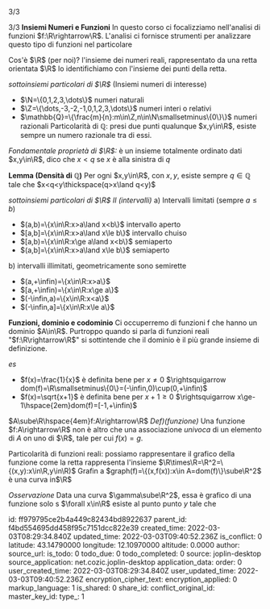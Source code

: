 3/3

3/3
**Insiemi Numeri e Funzioni**
In questo corso ci focalizziamo nell'analisi di funzioni $f:\R\rightarrow\R$. L'analisi ci fornisce strumenti per analizzare questo tipo di funzioni nel particolare

Cos'è $\R$ (per noi)? l'insieme dei numeri reali, rappresentato da una retta orientata
$\R$ lo identifichiamo con l'insieme dei punti della retta.

*sottoinsiemi particolari di $\R$* (Insiemi numeri di interesse)
- $\N=\{0,1,2,3,\dots\}$ numeri naturali
- $\Z=\{\dots,-3,-2,-1,0,1,2,3,\dots\}$ numeri interi o relativi
- $\mathbb{Q}=\{\frac{m}{n}:m\in\Z,n\in\N\smallsetminus\{0\}\}$ numeri razionali
Particolarità di $\mathbb{Q}$: presi due punti qualunque $x,y\in\R$, esiste sempre un numero razionale tra di essi.

*Fondamentale proprietà di $\R$:* è un insieme totalmente ordinato
dati $x,y\in\R$, dico che $x<q$ se $x$ è alla sinistra di $q$

**Lemma (Densità di $\mathbb{Q}$)** Per ogni $x,y\in\R$, con $x,y$, esiste sempre $q\in\mathbb
{Q}$ tale che $x<q<y\thickspace(q>x\land q<y)$

*sottoinsiemi particolari di $\R$ II (intervalli)*
a) Intervalli limitati (sempre $a\le b$)
- $(a,b)=\{x\in\R:x>a\land x<b\}$ intervallo aperto
- $[a,b]=\{x\in\R:x>a\land x\le b\}$ intervallo chuiso
- $[a,b)=\{x\in\R:x\ge a\land x<b\}$ semiaperto
- $(a,b]=\{x\in\R:x>a\land x\le b\}$ semiaperto

b) intervalli illimitati, geometricamente sono semirette
- $(a,+\infin)=\{x\in\R:x>a\}$
- $[a,+\infin)=\{x\in\R:x\ge a\}$
- $(-\infin,a)=\{x\in\R:x<a\}$
- $(-\infin,a]=\{x\in\R:x\le a\}$

**Funzioni, dominio e codominio**
Ci occuperremo di funzioni f che hanno un dominio $A\in\R$. Purtroppo quando si parla di funzioni reali "$f:\R\rightarrow\R$" si sottintende che il dominio è il più grande insieme di definizione.

*es*
- $f(x)=\frac{1}{x}$ è definita bene per $x\ne0$
$\rightsquigarrow dom(f)=\R\smallsetminus\{0\}=(-\infin,0)\cup(0,+\infin)$
- $f(x)=\sqrt{x+1}$ è definita bene per $x+1\ge0$
$\rightsquigarrow x\ge-1\hspace{2em}dom(f)=[-1,+\infin)$

$A\sube\R\hspace{4em}f:A\rightarrow\R$
*Def)(funzione)* Una funzione $f:A\rightarrow\R$ non è altro che una associazione *univoca* di un elemento di $A$  on uno di $\R$, tale per cui $f(x)=g$.

Particolarità di funzioni reali: possiamo rappresentare il grafico della funzione
come la retta rappresenta l'insieme $\R\times\R=\R^2=\{(x,y):x\in\R,y\in\R)$
Grafin a $graph(f)=\{(x,f(x)):x\in A=dom(f)\}\sube\R^2$ è una curva in$\R$

*Osservazione* Data una curva $\gamma\sube\R^2$, essa è grafico di una funzione solo s $\forall x\in\R$ esiste al punto punto $y$ tale che 

id: ff979795ce2b4a449c82434bd8922637
parent_id: f4bd554695dd458f95c7151dcc822e39
created_time: 2022-03-03T08:29:34.840Z
updated_time: 2022-03-03T09:40:52.236Z
is_conflict: 0
latitude: 43.14790000
longitude: 12.10970000
altitude: 0.0000
author: 
source_url: 
is_todo: 0
todo_due: 0
todo_completed: 0
source: joplin-desktop
source_application: net.cozic.joplin-desktop
application_data: 
order: 0
user_created_time: 2022-03-03T08:29:34.840Z
user_updated_time: 2022-03-03T09:40:52.236Z
encryption_cipher_text: 
encryption_applied: 0
markup_language: 1
is_shared: 0
share_id: 
conflict_original_id: 
master_key_id: 
type_: 1